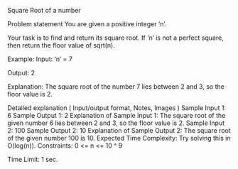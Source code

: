 Square Root of a number

Problem statement
You are given a positive integer ‘n’.



Your task is to find and return its square root. If ‘n’ is not a perfect square, then return the floor value of sqrt(n).



Example:
Input: ‘n’ = 7

Output: 2

Explanation:
The square root of the number 7 lies between 2 and 3, so the floor value is 2.


Detailed explanation ( Input/output format, Notes, Images )
Sample Input 1:
6
Sample Output 1:
2
Explanation of Sample Input 1:
The square root of the given number 6 lies between 2 and 3, so the floor value is 2.
Sample Input 2:
100
Sample Output 2:
10
Explanation of Sample Output 2:
The square root of the given number 100 is 10.
Expected Time Complexity:
Try solving this in O(log(n)).
Constraints:
0 <= n <= 10 ^ 9

Time Limit: 1 sec.